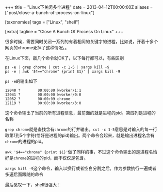 +++
title = "Linux下关闭多个进程"
date = 2013-04-12T00:00:00Z
aliases = ["post/close-a-bunch-of-process-on-linux"]

[taxonomies]
tags = ["Linux", "shell"]

[extra]
tagline = "Close A Bunch Of Process On Linux"
+++

很多时候，需要同时关闭一系列的有着相同的关键字的进程，比如说，开着十多个网页的chrome死掉了这种情况。。

在Linux下面，敲几个命令就OK了，以下每行都可以，有些区别

    ps -e | grep chorme | cut -c 1-5 | xargs kill -9
    ps -e | awk '$4=="chrome" {print $1}' | xargs kill -9

`ps -e`的输出如下

    12040 ?        00:00:00 kworker/1:1
    12041 ?        00:00:00 kworker/0:0
    12052 ?        00:00:09 chrome
    12119 ?        00:00:00 kworker/3:0

这个命令输出了当前的所有进程信息，最前面的就是进程的pid。第四列是进程的名称
    
`grep chrome`就是查找含有`chrome`的行并输出。`cut -c 1-5`意思是对输入的每一行取第1到5个字符(恰好是进程的pid)输出。两个命令合起来，就是输出进程名含有`chrome`的进程的pid。

`awk '$4=="chrome" {print $1}'`做了同样的事，不过这个命令输出的是进程名恰好是`chrome`的进程的pid，而不仅仅是包含。

`xargs kill -9`这个命令，输入以换行或者空白分割之后，作为参数执行一遍或者多遍后面跟随的命令

最后感叹一下，shell很强大！


